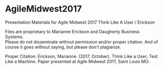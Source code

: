 # AgileMidwest2017
Presentation Materials for Agile Midwest 2017 Think Like A User / Erickson

Files are proprietary to Marianne Erickson and Daugherty Business Systems.  
Please do not disseminate without permission and/or proper citation. 
And of course it goes without saying, but please don't plagiarize.

Proper Citation:
Erickson, Marianne. (2017, October). Think Like a User; Test Like a Machine. Paper presented at Agile Midwest 2017, Saint Louis MO.
